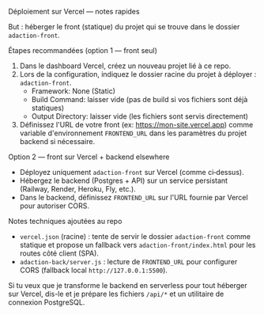Déploiement sur Vercel — notes rapides

But : héberger le front (statique) du projet qui se trouve dans le dossier `adaction-front`.

Étapes recommandées (option 1 — front seul)
1. Dans le dashboard Vercel, créez un nouveau projet lié à ce repo.
2. Lors de la configuration, indiquez le dossier racine du projet à déployer : `adaction-front`.
   - Framework: None (Static)
   - Build Command: laisser vide (pas de build si vos fichiers sont déjà statiques)
   - Output Directory: laisser vide (les fichiers sont servis directement)
3. Définissez l'URL de votre front (ex: https://mon-site.vercel.app) comme variable d'environnement `FRONTEND_URL` dans les paramètres du projet backend si nécessaire.

Option 2 — front sur Vercel + backend elsewhere
- Déployez uniquement `adaction-front` sur Vercel (comme ci‑dessus).
- Hébergez le backend (Postgres + API) sur un service persistant (Railway, Render, Heroku, Fly, etc.).
- Dans le backend, définissez `FRONTEND_URL` sur l'URL fournie par Vercel pour autoriser CORS.

Notes techniques ajoutées au repo
- `vercel.json` (racine) : tente de servir le dossier `adaction-front` comme statique et propose un fallback vers `adaction-front/index.html` pour les routes côté client (SPA).
- `adaction-back/server.js` : lecture de `FRONTEND_URL` pour configurer CORS (fallback local `http://127.0.0.1:5500`).

Si tu veux que je transforme le backend en serverless pour tout héberger sur Vercel, dis-le et je prépare les fichiers `/api/*` et un utilitaire de connexion PostgreSQL.
